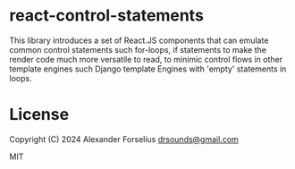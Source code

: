 # react-control-statements

This library introduces a set of React.JS components that can emulate common control statements such for-loops, if statements to make the render code much more
versatile to read, to minimic control flows in other template engines such Django template Engines with 'empty' statements in loops.

# License

Copyright (C) 2024 Alexander Forselius <drsounds@gmail.com>

MIT
